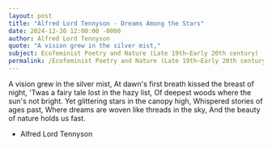 ```yaml
---
layout: post
title: "Alfred Lord Tennyson - Dreams Among the Stars"
date: 2024-12-30 12:00:00 -0000
author: Alfred Lord Tennyson
quote: "A vision grew in the silver mist,"
subject: Ecofeminist Poetry and Nature (Late 19th–Early 20th century)
permalink: /Ecofeminist Poetry and Nature (Late 19th–Early 20th century)/Alfred Lord Tennyson/Alfred Lord Tennyson - Dreams Among the Stars
---
```


A vision grew in the silver mist,
At dawn's first breath kissed the breast of night,
'Twas a fairy tale lost in the hazy list,
Of deepest woods where the sun's not bright.
Yet glittering stars in the canopy high,
Whispered stories of ages past,
Where dreams are woven like threads in the sky,
And the beauty of nature holds us fast.

- Alfred Lord Tennyson
